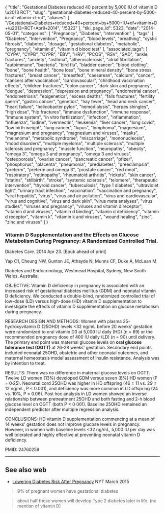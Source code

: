 {
    "title": "Gestational Diabetes reduced 40 percent by 5,000 IU of vitamin D \u2013 RCT",
    "slug": "gestational-diabetes-reduced-40-percent-by-5000-iu-of-vitamin-d-rct",
    "aliases": [
        "/Gestational+Diabetes+reduced+40+percent+by+5000+IU+of+vitamin+D+\u2013+RCT+April+2014",
        "/5323"
    ],
    "tiki_page_id": 5323,
    "date": "2014-05-01",
    "categories": [
        "Pregnancy",
        "Diabetes",
        "Intervention"
    ],
    "tags": [
        "Diabetes",
        "Intervention",
        "Pregnancy",
        "blood levels",
        "breathing",
        "cystic fibrosis",
        "diabetes",
        "dosage",
        "gestational diabetes",
        "metabolic",
        "pregnancy",
        "vitamin d",
        "vitamin d blood test"
    ],
    "associated_tags": [
        "CYPA",
        "CYPB",
        "CYPR",
        "EBV",
        "HRV",
        "PCOS",
        "RSV",
        "SAD",
        "ankle fractures",
        "anxiety",
        "asthma",
        "atherosclerosis",
        "atrial fibrillation",
        "autoimmune",
        "bacteria",
        "bird flu",
        "bladder cancer",
        "blood clotting",
        "bone",
        "bone health",
        "bone loss",
        "bone mineral density",
        "bone stress fractures",
        "breast cancer",
        "breastfed",
        "caesarean",
        "calcium",
        "cancer",
        "cancers after vaccination",
        "cardiovascular",
        "childhood vaccination effects",
        "children fractures",
        "colon cancer",
        "dark skin and pregnancy",
        "dengue",
        "depression",
        "depression and pregnancy",
        "endometrial cancer",
        "endometriosis",
        "epigenetics",
        "excess deaths",
        "falls fractures",
        "fertility sperm",
        "gastric cancer",
        "genetics",
        "hay fever",
        "head and neck cancer",
        "heart failure",
        "helicobacter pylori",
        "hemodialysis",
        "herpes shingles",
        "high dose",
        "hip fractures",
        "immune dysfunction",
        "immune response",
        "immune system",
        "in vitro fertilization",
        "infection",
        "inflammation",
        "influenza",
        "iodine",
        "ivermectin",
        "leukemia",
        "liver cancer",
        "long covid",
        "low birth weight",
        "lung cancer",
        "lupus",
        "lymphoma",
        "magnesium",
        "magnesium and pregnancy",
        "magnesium and viruses",
        "masks",
        "melanoma",
        "metabolic syndrome",
        "miscarriage",
        "mononucleosis",
        "mood disorders",
        "multiple myeloma",
        "multiple sclerosis",
        "multiple sclerosis and pregnancy",
        "muscle function",
        "neuropathy",
        "obesity",
        "omega 3",
        "omega 3 and pregnancy",
        "omega 3 and viruses",
        "osteoporosis",
        "ovarian cancer",
        "pancreatic cancer",
        "pfizer",
        "phosphorus",
        "placenta",
        "pneumonia",
        "prediabetes",
        "preeclampsia",
        "preterm",
        "preterm and omega 3",
        "prostate cancer",
        "red meat",
        "respiratory",
        "retinopathy",
        "rheumatoid arthritis",
        "rickets",
        "skin cancer",
        "statins",
        "stillbirth",
        "stroke",
        "systemic sclerosis",
        "telomere",
        "therapeutic intervention",
        "thyroid cancer",
        "tuberculosis",
        "type 1 diabetes",
        "ultraviolet light",
        "urinary tract infection",
        "vaccination",
        "vaccination and pregnancy",
        "viral hepatitis",
        "virus",
        "virus and air pollution",
        "virus and cardiovascular",
        "virus and cognitive",
        "virus and dark skin",
        "virus meta analyses",
        "virus studies",
        "viruses and pregnancy",
        "viruses and vitamin d receptor",
        "vitamin d and viruses",
        "vitamin d binding",
        "vitamin d deficiency",
        "vitamin d receptor",
        "vitamin k",
        "vitamin k and viruses",
        "wound healing",
        "zinc",
        "zinc and viruses"
    ]
}


### Vitamin D Supplementation and the Effects on Glucose Metabolism During Pregnancy: A Randomized Controlled Trial.

Diabetes Care. 2014 Apr 23. <span>[Epub ahead of print]</span>

Yap C1, Cheung NW, Gunton JE, Athayde N, Munns CF, Duke A, McLean M.

Diabetes and Endocrinology, Westmead Hospital, Sydney, New South Wales, Australia.

OBJECTIVE: Vitamin D deficiency in pregnancy is associated with an increased risk of gestational diabetes mellitus (GDM) and neonatal vitamin D deficiency. We conducted a double-blind, randomized controlled trial of low-dose (LD) versus high-dose (HD) vitamin D supplementation to investigate the effects of vitamin D supplementation on glucose metabolism during pregnancy.

RESEARCH DESIGN AND METHODS: Women with plasma 25-hydroxyvitamin D (25OHD) levels <32 ng/mL before 20 weeks' gestation were randomized to oral vitamin D3 at 5,000 IU daily (HD) (n = 89) or the recommended pregnancy dose of 400 IU daily (LD) (n = 90) until delivery. The primary end point was maternal glucose levels on  **oral glucose tolerance test (OGTT)**  at 26-28 weeks' gestation. Secondary end points included neonatal 25OHD, obstetric and other neonatal outcomes, and maternal homeostasis model assessment of insulin resistance. Analysis was by intention to treat.

RESULTS: There was no difference in maternal glucose levels on OGTT. Twelve LD women (13%) developed GDM versus seven (8%) HD women (P = 0·25). Neonatal cord 25OHD was higher in HD offspring (46 ± 11 vs. 29 ± 12 ng/mL, P < 0.001), and deficiency was more common in LD offspring (24 vs. 10%, P = 0.06). Post hoc analysis in LD women showed an inverse relationship between pretreatment 25OHD and both fasting and 2-h blood glucose level on OGTT (both P < 0·001). Baseline 25OHD remained an independent predictor after multiple regression analysis.

CONCLUSIONS: HD vitamin D supplementation commencing at a mean of 14 weeks' gestation does not improve glucose levels in pregnancy. However, in women with baseline levels <32 ng/mL, 5,000 IU per day was well tolerated and highly effective at preventing neonatal vitamin D deficiency.

PMID: 24760259

---

## See also web

* [Lowering Diabetes Risk After Pregnancy](http://well.blogs.nytimes.com/2015/03/02/lowering-diabetes-risk-after-pregnancy/?_r=0) NYT March 2015

> 9% of pregnant women have gestational diabetes

> about half these women will develop Type 2 diabetes later in life. (no mention of vitamin D)